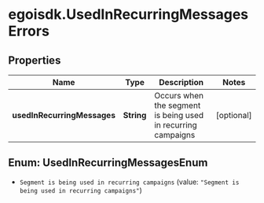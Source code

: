 # egoisdk.UsedInRecurringMessagesErrors

## Properties

Name | Type | Description | Notes
------------ | ------------- | ------------- | -------------
**usedInRecurringMessages** | **String** | Occurs when the segment is being used in recurring campaigns | [optional] 



## Enum: UsedInRecurringMessagesEnum


* `Segment is being used in recurring campaigns` (value: `"Segment is being used in recurring campaigns"`)




